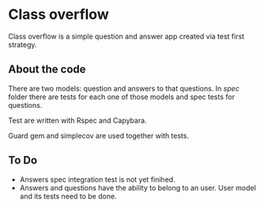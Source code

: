 # Class overflow

Class overflow is a simple question and answer app created via test first strategy.

## About the code

There are two models: question and answers to that questions. In _spec_ folder there are tests for each one of those models and spec tests for questions.

Test are written with Rspec and Capybara.

Guard gem and simplecov are used together with tests. 

## To Do

- Answers spec integration test is not yet finihed.
- Answers and questions have the ability to belong to an user. User model and its tests need to be done.